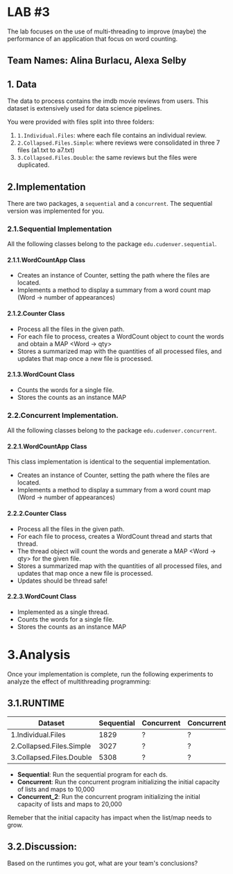 # LAB \#3

The lab focuses on the use of multi-threading to improve (maybe) 
the performance of an application that focus on word counting. 

## Team Names: Alina Burlacu, Alexa Selby
## 1. Data
The data to process contains the imdb movie reviews from users. 
This dataset is extensively used for data science pipelines. 

You were provided with files split into three folders: 

1. `1.Individual.Files`: where each file contains an individual review.
1. `2.Collapsed.Files.Simple`: where reviews were consolidated in three 7 files (a1.txt to a7.txt)
1. `3.Collapsed.Files.Double`: the same reviews but the files were duplicated.

## 2.Implementation
There are two packages, a `sequential` and a `concurrent`. 
The sequential version was implemented for you. 

### 2.1.Sequential Implementation
All the following classes belong to the package `edu.cudenver.sequential`.
#### 2.1.1.WordCountApp Class

- Creates an instance of Counter, setting the path where the files are located.
- Implements a method to display a summary from a word count map (Word -> number of appearances)

#### 2.1.2.Counter Class

- Process all the files in the given path.
- For each file to process, creates a WordCount object to count the words and obtain a MAP <Word -> qty>
- Stores a summarized map with the quantities of all processed files, and updates that map once a new file is processed.

#### 2.1.3.WordCount Class  

- Counts the words for a single file. 
- Stores the counts as an instance MAP

### 2.2.Concurrent Implementation. 
All the following classes belong to the package `edu.cudenver.concurrent`.

#### 2.2.1.WordCountApp Class
This class implementation is identical to the sequential implementation. 

- Creates an instance of Counter, setting the path where the files are located.
- Implements a method to display a summary from a word count map (Word -> number of appearances)

#### 2.2.2.Counter Class

- Process all the files in the given path.
- For each file to process, creates a WordCount thread and starts that thread. 
 - The thread object will count the words and generate a MAP <Word -> qty> for the given file.
- Stores a summarized map with the quantities of all processed files, and updates that map once a new file is processed.
 - Updates should be thread safe!

#### 2.2.3.WordCount Class  

- Implemented as a single thread.
- Counts the words for a single file. 
- Stores the counts as an instance MAP


# 3.Analysis
Once your implementation is complete, run the following experiments to analyze the effect of multithreading programming:

## 3.1.RUNTIME

| Dataset                | Sequential | Concurrent | Concurrent_2 |
|------------------------|------------|------------|--------------|
|1.Individual.Files      | 1829       | ?          | ?            |
|2.Collapsed.Files.Simple| 3027       | ?          | ?            |
|3.Collapsed.Files.Double| 5308       | ?          | ?            |

- **Sequential**: Run the sequential program for each ds.
- **Concurrent**: Run the concurrent program initializing the initial capacity of lists and maps to 10,000
- **Concurrent_2**: Run the concurrent program initializing the initial capacity of lists and maps to 20,000

Remeber that the initial capacity has impact when the list/map needs to grow.

## 3.2.Discussion:
Based on the runtimes you got, what are your team's conclusions?
